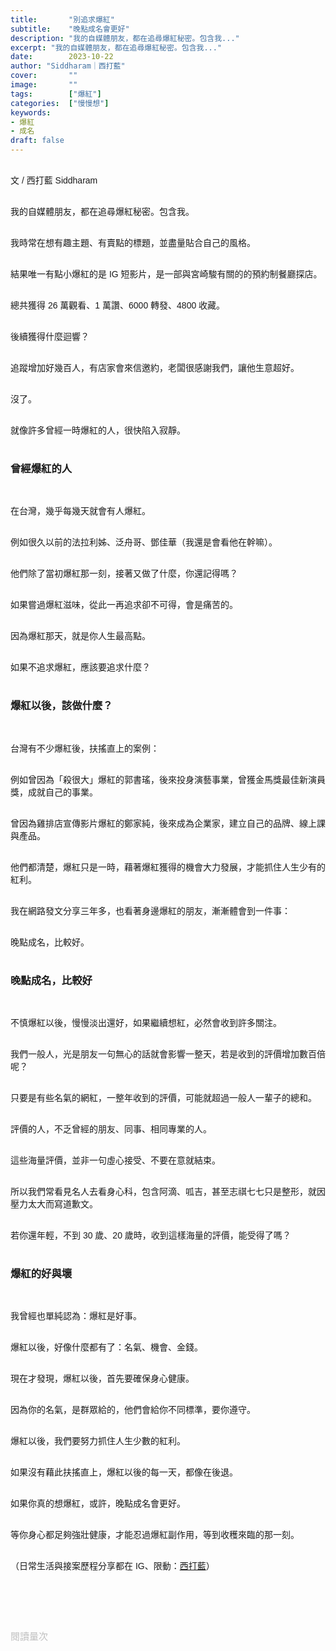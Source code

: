 ```yaml
---
title:       "別追求爆紅"
subtitle:    "晚點成名會更好"
description: "我的自媒體朋友，都在追尋爆紅秘密。包含我..."
excerpt: "我的自媒體朋友，都在追尋爆紅秘密。包含我..."
date:        2023-10-22
author: "Siddharam｜西打藍"
cover:       ""
image:       ""
tags:        ["爆紅"]
categories:  ["慢慢想"]
keywords:
- 爆紅
- 成名
draft: false
---
```


<article style="font-family: 'Noto Sans TC', '微軟正黑體', sans-serif; font-weight: 300;">

<br>文 / 西打藍 Siddharam<br><br>

我的自媒體朋友，都在追尋爆紅秘密。包含我。<br><br>

我時常在想有趣主題、有賣點的標題，並盡量貼合自己的風格。<br><br>

結果唯一有點小爆紅的是 IG 短影片，是一部與宮崎駿有關的的預約制餐廳探店。<br><br>

總共獲得 26 萬觀看、1 萬讚、6000 轉發、4800 收藏。<br><br>

後續獲得什麼迴響？<br><br>

追蹤增加好幾百人，有店家會來信邀約，老闆很感謝我們，讓他生意超好。<br><br>

沒了。<br><br>

就像許多曾經一時爆紅的人，很快陷入寂靜。<br><br>


<h3 class="article-h1-color">曾經爆紅的人</h3><br>

在台灣，幾乎每幾天就會有人爆紅。<br><br>

例如很久以前的法拉利姊、泛舟哥、鄧佳華（我還是會看他在幹嘛）。<br><br>

他們除了當初爆紅那一刻，接著又做了什麼，你還記得嗎？<br><br>

如果嘗過爆紅滋味，從此一再追求卻不可得，會是痛苦的。<br><br>

因為爆紅那天，就是你人生最高點。<br><br>

如果不追求爆紅，應該要追求什麼？<br><br>


<h3 class="article-h1-color">爆紅以後，該做什麼？</h3><br>

台灣有不少爆紅後，扶搖直上的案例：<br><br>

例如曾因為「殺很大」爆紅的郭書瑤，後來投身演藝事業，曾獲金馬獎最佳新演員獎，成就自己的事業。<br><br>

曾因為雞排店宣傳影片爆紅的鄭家純，後來成為企業家，建立自己的品牌、線上課與產品。<br><br>

他們都清楚，爆紅只是一時，藉著爆紅獲得的機會大力發展，才能抓住人生少有的紅利。<br><br>

我在網路發文分享三年多，也看著身邊爆紅的朋友，漸漸體會到一件事：<br><br>

晚點成名，比較好。<br><br>


<h3 class="article-h1-color">晚點成名，比較好</h3><br>

不慎爆紅以後，慢慢淡出還好，如果繼續想紅，必然會收到許多關注。<br><br>

我們一般人，光是朋友一句無心的話就會影響一整天，若是收到的評價增加數百倍呢？<br><br>

只要是有些名氣的網紅，一整年收到的評價，可能就超過一般人一輩子的總和。<br><br>

評價的人，不乏曾經的朋友、同事、相同專業的人。<br><br>

這些海量評價，並非一句虛心接受、不要在意就結束。<br><br>

所以我們常看見名人去看身心科，包含阿滴、呱吉，甚至志祺七七只是整形，就因壓力太大而寫道歉文。<br><br>

若你還年輕，不到 30 歲、20 歲時，收到這樣海量的評價，能受得了嗎？<br><br>


<h3 class="article-h1-color">爆紅的好與壞</h3><br>

我曾經也單純認為：爆紅是好事。<br><br>

爆紅以後，好像什麼都有了：名氣、機會、金錢。<br><br>

現在才發現，爆紅以後，首先要確保身心健康。<br><br>

因為你的名氣，是群眾給的，他們會給你不同標準，要你遵守。<br><br>

爆紅以後，我們要努力抓住人生少數的紅利。<br><br>

如果沒有藉此扶搖直上，爆紅以後的每一天，都像在後退。<br><br>

如果你真的想爆紅，或許，晚點成名會更好。<br><br>

等你身心都足夠強壯健康，才能忍過爆紅副作用，等到收穫來臨的那一刻。<br><br>



<!-- 志祺七七
一部影片影響力，抵過我 20 30 篇認真寫的文

我也時常陷入想爆紅的圈圈，爆紅後，拿到這些數據要做什麼？轉換。
除非你喜歡、追求關注
或是想因此獲得專案合作，都要想方設法學習

努力 選擇 思維

爆紅不值得追求，自律與規劃才是
很多xx哥xx姐都消失了
志祺七七則規劃了成長飛輪
不用追求爆紅，就能穩健成長
台積電

晚點成名比較好，要知道下一步怎麼做
瓦基的自律很難 -->



<!-- 
<!-- 案例 > 證明案例 > 壞處 > 怎麼改變（列步驟） > 結語總結金句 -->


（日常生活與接案歷程分享都在 IG、限動：<a href="https://www.instagram.com/sidd.blue/" target="_blank">西打藍</a>）<br><br>

<!-- <h3 class="article-h1-color"></h3><br> -->

<br><br><br>

</article>

<div style="color: #bfbfbf; font-size: 15px;" id="busuanzi_container_page_pv">
  閱讀量<span id="busuanzi_value_page_pv"></span>次
</div>

<script src="../../js/post.js"></script>
